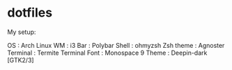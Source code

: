 # dotfiles
My setup:

OS : Arch Linux
WM : i3
Bar : Polybar
Shell : ohmyzsh
Zsh theme : Agnoster
Terminal : Termite
Terminal Font : Monospace 9
Theme : Deepin-dark [GTK2/3]





